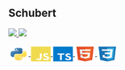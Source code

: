 ## Schubert
 <div>
  <a href="https://github.com/rfschubert">
  <img height="180em" src="https://github-readme-stats.vercel.app/api?username=rfschubert&show_icons=true&include_all_commits=true&count_private=true"/>
  <img height="180em" src="https://github-readme-stats.vercel.app/api/top-langs/?username=rfschubert"/>
</div>
<div style="display: inline_block"><br>
   <img align="center" alt="Schubert-Python" height="30" width="40" src="https://raw.githubusercontent.com/devicons/devicon/master/icons/python/python-original.svg">
  <img align="center" alt="Schubert-Js" height="30" width="40" src="https://raw.githubusercontent.com/devicons/devicon/master/icons/javascript/javascript-plain.svg">
  <img align="center" alt="Schubert-Ts" height="30" width="40" src="https://raw.githubusercontent.com/devicons/devicon/master/icons/typescript/typescript-plain.svg">
  <img align="center" alt="Schubert-HTML" height="30" width="40" src="https://raw.githubusercontent.com/devicons/devicon/master/icons/html5/html5-original.svg">
  <img align="center" alt="Schubert-CSS" height="30" width="40" src="https://raw.githubusercontent.com/devicons/devicon/master/icons/css3/css3-original.svg">
</div>
 


